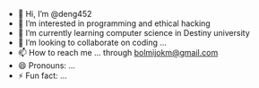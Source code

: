 - 👋 Hi, I’m @deng452
- 👀 I’m interested in programming and ethical hacking 
- 🌱 I’m currently learning computer science in Destiny university 
- 💞️ I’m looking to collaborate on coding ...
- 📫 How to reach me ... through bolmijokm@gmail.com
- 😄 Pronouns: ...
- ⚡ Fun fact: ...

<!---
deng452/deng452 is a ✨ special ✨ repository because its `README.md` (this file) appears on your GitHub profile.
You can click the Preview link to take a look at your changes.
--->
